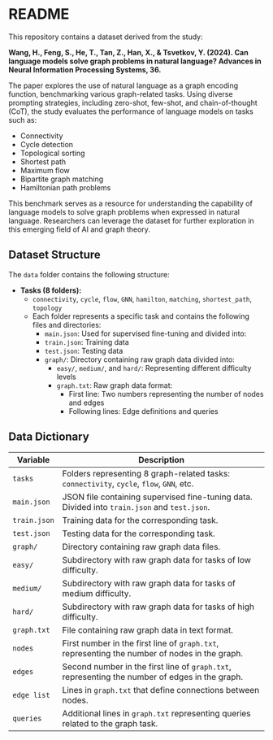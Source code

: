 # README

This repository contains a dataset derived from the study:

**Wang, H., Feng, S., He, T., Tan, Z., Han, X., & Tsvetkov, Y. (2024). Can language models solve graph problems in natural language? Advances in Neural Information Processing Systems, 36.**

The paper explores the use of natural language as a graph encoding function, benchmarking various graph-related tasks. Using diverse prompting strategies, including zero-shot, few-shot, and chain-of-thought (CoT), the study evaluates the performance of language models on tasks such as:

- Connectivity
- Cycle detection
- Topological sorting
- Shortest path
- Maximum flow
- Bipartite graph matching
- Hamiltonian path problems

This benchmark serves as a resource for understanding the capability of language models to solve graph problems when expressed in natural language. Researchers can leverage the dataset for further exploration in this emerging field of AI and graph theory.

## Dataset Structure

The `data` folder contains the following structure:

- **Tasks (8 folders):**
  - `connectivity`, `cycle`, `flow`, `GNN`, `hamilton`, `matching`, `shortest_path`, `topology`
  - Each folder represents a specific task and contains the following files and directories:
    - `main.json`: Used for supervised fine-tuning and divided into:
    - `train.json`: Training data
    - `test.json`: Testing data
    - `graph/`: Directory containing raw graph data divided into:
      - `easy/`, `medium/`, and `hard/`: Representing different difficulty levels
      - `graph.txt`: Raw graph data format:
        - First line: Two numbers representing the number of nodes and edges
        - Following lines: Edge definitions and queries

## Data Dictionary

| Variable        | Description                                                                                      |
|-----------------|--------------------------------------------------------------------------------------------------|
| `tasks`         | Folders representing 8 graph-related tasks: `connectivity`, `cycle`, `flow`, `GNN`, etc.         |
| `main.json`     | JSON file containing supervised fine-tuning data. Divided into `train.json` and `test.json`.    |
| `train.json`    | Training data for the corresponding task.                                                       |
| `test.json`     | Testing data for the corresponding task.                                                        |
| `graph/`        | Directory containing raw graph data files.                                                      |
| `easy/`         | Subdirectory with raw graph data for tasks of low difficulty.                                   |
| `medium/`       | Subdirectory with raw graph data for tasks of medium difficulty.                                |
| `hard/`         | Subdirectory with raw graph data for tasks of high difficulty.                                  |
| `graph.txt`     | File containing raw graph data in text format.                                                  |
| `nodes`         | First number in the first line of `graph.txt`, representing the number of nodes in the graph.   |
| `edges`         | Second number in the first line of `graph.txt`, representing the number of edges in the graph.  |
| `edge list`     | Lines in `graph.txt` that define connections between nodes.                                      |
| `queries`       | Additional lines in `graph.txt` representing queries related to the graph task.                 |